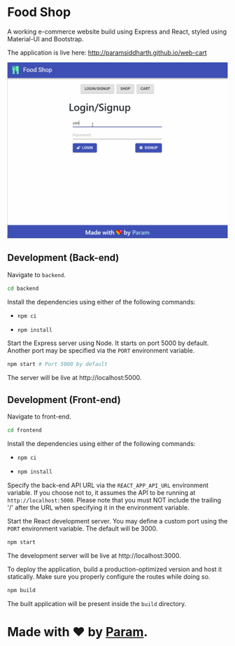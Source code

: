 # Food Shop
A working e-commerce website build using Express and React, styled using Material-UI and Bootstrap.

The application is live here: http://paramsiddharth.github.io/web-cart

![Demonstration](./docs/webcartdemo.gif)

## Development (Back-end)
Navigate to `backend`.
``` bash
cd backend
```

Install the dependencies using either of the following commands:
- ``` bash
  npm ci
  ```
- ``` bash
  npm install
  ```

Start the Express server using Node. It starts on port 5000 by default. Another port may be specified via the `PORT` environment variable.
```bash
npm start # Port 5000 by default
```

The server will be live at http://localhost:5000.

## Development (Front-end)
Navigate to front-end.
```bash
cd frontend
```

Install the dependencies using either of the following commands:
- ``` bash
  npm ci
  ```
- ``` bash
  npm install
  ```

Specify the back-end API URL via the `REACT_APP_API_URL` environment variable. If you choose not to, it assumes the API to be running at `http://localhost:5000`. Please note that you must NOT include the trailing '/' after the URL when specifying it in the environment variable.

Start the React development server. You may define a custom port using the `PORT` environment variable. The default will be 3000.
```bash
npm start
```

The development server will be live at http://localhost:3000.

To deploy the application, build a production-optimized version and host it statically. Make sure you properly configure the routes while doing so.
```bash
npm build
```

The built application will be present inside the `build` directory.

# Made with ❤ by [Param](http://www.paramsid.com).
